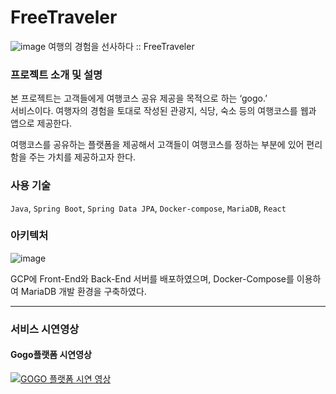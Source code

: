 # FreeTraveler
![image](https://user-images.githubusercontent.com/56144682/173309846-45503513-4340-403c-adfe-d790ab0510df.png)
여행의 경험을 선사하다 :: FreeTraveler  

### 프로젝트 소개 및 설명
 본 프로젝트는 고객들에게 여행코스 공유 제공을 목적으로 하는 ‘gogo.’  
서비스이다. 여행자의 경험을 토대로 작성된 관광지, 식당, 숙소 등의 여행코스를 웹과 앱으로 제공한다.  

여행코스를 공유하는 플랫폼을 제공해서 고객들이 여행코스를 정하는 부분에 있어 편리함을 주는 가치를 제공하고자 한다.

### 사용 기술
`Java`, `Spring Boot`, `Spring Data JPA`, `Docker-compose`, `MariaDB`, `React`

### 아키텍처
![image](https://user-images.githubusercontent.com/56144682/173308300-5b12f573-b3b2-4793-aa88-044e2ef50b29.png)

GCP에 Front-End와 Back-End 서버를 배포하였으며,
Docker-Compose를 이용하여 MariaDB 개발 환경을 구축하였다.  

---

### 서비스 시연영상  
#### Gogo플랫폼 시연영상
[![GOGO 플랫폼 시연 영상](https://youtu.be/Pyjd2qTV-BY)](https://youtu.be/Pyjd2qTV-BY)
